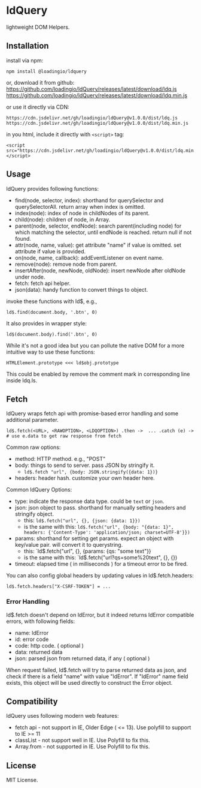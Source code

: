 # ldQuery

lightweight DOM Helpers.


## Installation

install via npm:

    npm install @loadingio/ldquery

or, download it from github:
    https://github.com/loadingio/ldQuery/releases/latest/download/ldq.js
    https://github.com/loadingio/ldQuery/releases/latest/download/ldq.min.js

or use it directly via CDN:

    https://cdn.jsdelivr.net/gh/loadingio/ldQuery@v1.0.0/dist/ldq.js
    https://cdn.jsdelivr.net/gh/loadingio/ldQuery@v1.0.0/dist/ldq.min.js


in you html, include it directly with `<script>` tag:

    <script src="https://cdn.jsdelivr.net/gh/loadingio/ldQuery@v1.0.0/dist/ldq.min.js"></script>


## Usage

ldQuery provides following functions:

 * find(node, selector, index):
   shorthand for querySelector and querySelectorAll. return array when index is omitted.
 * index(node): index of node in childNodes of its parent.
 * child(node): children of node, in Array.
 * parent(node, selector, endNode):
   search parent(including node) for which matching the selector, until endNode is reached. return null if not found.
 * attr(node, name, value): get attribute "name" if value is omitted. set attribute if value is provided.
 * on(node, name, callback): addEventListener on event name.
 * remove(node): remove node from parent.
 * insertAfter(node, newNode, oldNode): insert newNode after oldNode under node.
 * fetch: fetch api helper. 
 * json(data): handy function to convert things to object.

invoke these functions with ld$, e.g., 

`
    ld$.find(document.body, '.btn', 0) 
`


It also provides in wrapper style:

`
    ld$(document.body).find('.btn', 0)
`


While it's not a good idea but you can pollute the native DOM for a more intuitive way to use these functions:

`
    HTMLElement.prototype <<< ld$obj.prototype
`

This could be enabled by remove the comment mark in corresponding line inside ldq.ls.



## Fetch

ldQuery wraps fetch api with promise-based error handling and some additional parameter.

`
    ld$.fetch(<URL>, <RAWOPTION>, <LDQOPTION>)
      .then ->  ...
      .catch (e) -> # use e.data to get raw response from fetch
`

Common raw options:

 * method: HTTP method. e.g., "POST"
 * body: things to send to server. pass JSON by stringify it.
   - `ld$.fetch "url", {body: JSON.stringify({data: 1})}`
 * headers: header hash. customize your own header here.

Common ldQuery Options:

 * type: indicate the response data type. could be `text` or `json`.
 * json: json object to pass. shorthand for manually setting headers and stringify object.
   - this:
     `ld$.fetch("url", {}, {json: {data: 1}})`
   - is the same with this:
     `ld$.fetch("url", {body: "{data: 1}", headers: {'Content-Type': 'application/json; charset=UTF-8'}})`
 * params: shorthand for setting get params. expect an object with key/value pair. will convert it to querystring.
   - this:
     `ld$.fetch("url", {}, {params: {qs: "some text"}}
   - is the same with this:
     `ld$.fetch("url?qs=some%20text", {}, {})
 * timeout: elapsed time ( in milliseconds ) for a timeout error to be fired.


You can also config global headers by updating values in ld$.fetch.headers:

`
    ld$.fetch.headers["X-CSRF-TOKEN"] = ...
`

### Error Handling

ld$.fetch doesn't depend on ldError, but it indeed returns ldError compatible errors, with following fields:

 * name: ldError
 * id: error code
 * code: http code. ( optional )
 * data: returned data
 * json: parsed json from returned data, if any ( optional )

When request failed, ld$.fetch will try to parse returned data as json, and check if there is a field "name" with value "ldError". If "ldError" name field exists, this object will be used directly to construct the Error object.


## Compatibility

ldQuery uses following modern web features:

 * fetch api - not support in IE, Older Edge ( <= 13). Use polyfill to support to IE >= 11
 * classList - not support well in IE. Use Polyfill to fix this.
 * Array.from - not supported in IE. Use Polyfill to fix this.


## License

MIT License.
